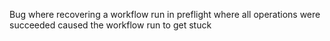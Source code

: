 Bug where recovering a workflow run in preflight where all operations were succeeded caused the workflow run to get stuck
